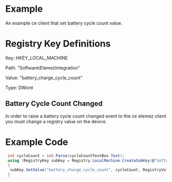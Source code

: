 #  Example
An example ce client that set battery cycle count value. 

# Registry Key Definitions
Key: HKEY_LOCAL_MACHINE

Path: "Software\ElemezIntegration"

Value: "battery_charge_cycle_count"

Type: DWord

## Battery Cycle Count Changed
In order to raise a battery cycle count changed event to the ce elemez client you must change a registry value on the device. 

# Example Code
``` c#
 int cycleCount = int.Parse(cycleCountTextBox.Text);
 using (RegistryKey subKey = Registry.LocalMachine.CreateSubKey(@"Software\ElemezIntegration\"))
 {
  subKey.SetValue("battery_charge_cycle_count", cycleCount, RegistryValueKind.DWord);
 }
```        
